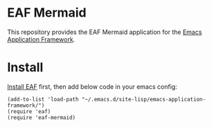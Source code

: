 # EAF Mermaid
This repository provides the EAF Mermaid application for the [Emacs Application Framework](https://github.com/emacs-eaf/emacs-application-framework).

# Install
[Install EAF](https://github.com/emacs-eaf/emacs-application-framework#install) first, then add below code in your emacs config:

```Elisp
(add-to-list 'load-path "~/.emacs.d/site-lisp/emacs-application-framework/")
(require 'eaf)
(require 'eaf-mermaid)
```
